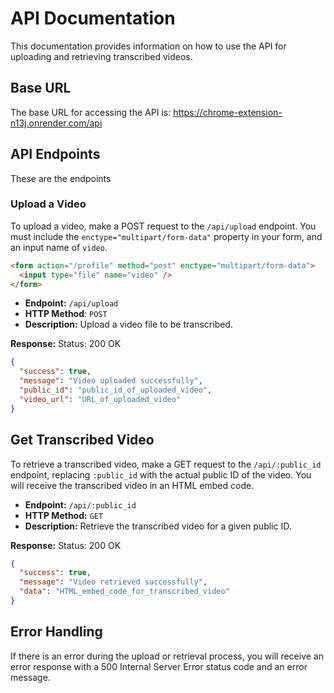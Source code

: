 # API Documentation

This documentation provides information on how to use the API for uploading and retrieving transcribed videos.

## Base URL

The base URL for accessing the API is: https://chrome-extension-n13j.onrender.com/api

## API Endpoints

These are the endpoints

### Upload a Video

To upload a video, make a POST request to the `/api/upload` endpoint. You must include the `enctype="multipart/form-data"` property in your form, and an input name of `video`.

```html
<form action="/profile" method="post" enctype="multipart/form-data">
  <input type="file" name="video" />
</form>
```

- **Endpoint:** `/api/upload`
- **HTTP Method**: `POST`
- **Description:** Upload a video file to be transcribed.

**Response:**
Status: 200 OK

```json
{
  "success": true,
  "message": "Video uploaded successfully",
  "public_id": "public_id_of_uploaded_video",
  "video_url": "URL_of_uploaded_video"
}
```

## Get Transcribed Video

To retrieve a transcribed video, make a GET request to the `/api/:public_id` endpoint, replacing `:public_id` with the actual public ID of the video. You will receive the transcribed video in an HTML embed code.

- **Endpoint:** `/api/:public_id`
- **HTTP Method:** `GET`
- **Description:** Retrieve the transcribed video for a given public ID.

**Response:**
Status: 200 OK

```json
{
  "success": true,
  "message": "Video retrieved successfully",
  "data": "HTML_embed_code_for_transcribed_video"
}
```

## Error Handling

If there is an error during the upload or retrieval process, you will receive an error response with a 500 Internal Server Error status code and an error message.

